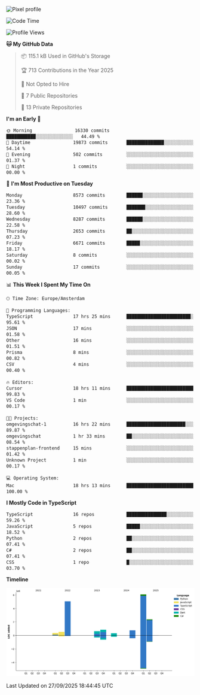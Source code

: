 ![Pixel profile](https://pixel-profile.vercel.app/api/github-stats?username=Atchferox&screen_effect=true&theme=rainbow
)


<!--START_SECTION:waka-->
![Code Time](http://img.shields.io/badge/Code%20Time-781%20hrs%2048%20mins-blue)

![Profile Views](http://img.shields.io/badge/Profile%20Views-0-blue)

**🐱 My GitHub Data** 

> 📦 115.1 kB Used in GitHub's Storage 
 > 
> 🏆 713 Contributions in the Year 2025
 > 
> 🚫 Not Opted to Hire
 > 
> 📜 7 Public Repositories 
 > 
> 🔑 13 Private Repositories 
 > 
**I'm an Early 🐤** 

```text
🌞 Morning                16330 commits       ███████████░░░░░░░░░░░░░░   44.49 % 
🌆 Daytime                19873 commits       ██████████████░░░░░░░░░░░   54.14 % 
🌃 Evening                502 commits         ░░░░░░░░░░░░░░░░░░░░░░░░░   01.37 % 
🌙 Night                  1 commits           ░░░░░░░░░░░░░░░░░░░░░░░░░   00.00 % 
```
📅 **I'm Most Productive on Tuesday** 

```text
Monday                   8573 commits        ██████░░░░░░░░░░░░░░░░░░░   23.36 % 
Tuesday                  10497 commits       ███████░░░░░░░░░░░░░░░░░░   28.60 % 
Wednesday                8287 commits        ██████░░░░░░░░░░░░░░░░░░░   22.58 % 
Thursday                 2653 commits        ██░░░░░░░░░░░░░░░░░░░░░░░   07.23 % 
Friday                   6671 commits        █████░░░░░░░░░░░░░░░░░░░░   18.17 % 
Saturday                 8 commits           ░░░░░░░░░░░░░░░░░░░░░░░░░   00.02 % 
Sunday                   17 commits          ░░░░░░░░░░░░░░░░░░░░░░░░░   00.05 % 
```


📊 **This Week I Spent My Time On** 

```text
🕑︎ Time Zone: Europe/Amsterdam

💬 Programming Languages: 
TypeScript               17 hrs 25 mins      ████████████████████████░   95.61 % 
JSON                     17 mins             ░░░░░░░░░░░░░░░░░░░░░░░░░   01.58 % 
Other                    16 mins             ░░░░░░░░░░░░░░░░░░░░░░░░░   01.51 % 
Prisma                   8 mins              ░░░░░░░░░░░░░░░░░░░░░░░░░   00.82 % 
CSV                      4 mins              ░░░░░░░░░░░░░░░░░░░░░░░░░   00.40 % 

🔥 Editors: 
Cursor                   18 hrs 11 mins      █████████████████████████   99.83 % 
VS Code                  1 min               ░░░░░░░░░░░░░░░░░░░░░░░░░   00.17 % 

🐱‍💻 Projects: 
omgevingschat-1          16 hrs 22 mins      ██████████████████████░░░   89.87 % 
omgevingschat            1 hr 33 mins        ██░░░░░░░░░░░░░░░░░░░░░░░   08.54 % 
stappenplan-frontend     15 mins             ░░░░░░░░░░░░░░░░░░░░░░░░░   01.42 % 
Unknown Project          1 min               ░░░░░░░░░░░░░░░░░░░░░░░░░   00.17 % 

💻 Operating System: 
Mac                      18 hrs 13 mins      █████████████████████████   100.00 % 
```

**I Mostly Code in TypeScript** 

```text
TypeScript               16 repos            ███████████████░░░░░░░░░░   59.26 % 
JavaScript               5 repos             █████░░░░░░░░░░░░░░░░░░░░   18.52 % 
Python                   2 repos             ██░░░░░░░░░░░░░░░░░░░░░░░   07.41 % 
C#                       2 repos             ██░░░░░░░░░░░░░░░░░░░░░░░   07.41 % 
CSS                      1 repo              █░░░░░░░░░░░░░░░░░░░░░░░░   03.70 % 
```



**Timeline**

![Lines of Code chart](https://raw.githubusercontent.com/Atchferox/Atchferox/main/assets/bar_graph.png)


 Last Updated on 27/09/2025 18:44:45 UTC
<!--END_SECTION:waka-->
